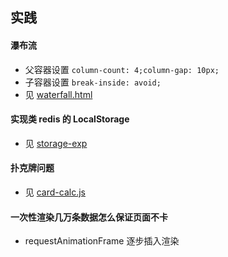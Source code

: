 ## 实践

#### 瀑布流
- 父容器设置 `column-count: 4;column-gap: 10px;`
- 子容器设置 `break-inside: avoid;`
- 见 [waterfall.html](../html/waterfall.html)

#### 实现类 redis 的 LocalStorage
- 见 [storage-exp](https://github.com/wayshon/Storage)

#### 扑克牌问题
- 见 [card-calc.js](../js/card-calc.js)

#### 一次性渲染几万条数据怎么保证页面不卡
- requestAnimationFrame 逐步插入渲染
